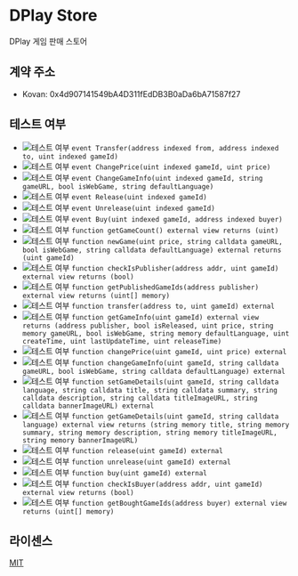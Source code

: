 # DPlay Store
DPlay 게임 판매 스토어

## 계약 주소
- Kovan: 0x4d907141549bA4D311fEdDB3B0aDa6bA71587f27

## 테스트 여부
- ![테스트 여부](https://img.shields.io/badge/테스트%20여부-no-red.svg) `event Transfer(address indexed from, address indexed to, uint indexed gameId)`
- ![테스트 여부](https://img.shields.io/badge/테스트%20여부-yes-brightgreen.svg) `event ChangePrice(uint indexed gameId, uint price)`
- ![테스트 여부](https://img.shields.io/badge/테스트%20여부-yes-brightgreen.svg) `event ChangeGameInfo(uint indexed gameId, string gameURL, bool isWebGame, string defaultLanguage)`
- ![테스트 여부](https://img.shields.io/badge/테스트%20여부-yes-brightgreen.svg) `event Release(uint indexed gameId)`
- ![테스트 여부](https://img.shields.io/badge/테스트%20여부-yes-brightgreen.svg) `event Unrelease(uint indexed gameId)`
- ![테스트 여부](https://img.shields.io/badge/테스트%20여부-yes-brightgreen.svg) `event Buy(uint indexed gameId, address indexed buyer)`
- ![테스트 여부](https://img.shields.io/badge/테스트%20여부-yes-brightgreen.svg) `function getGameCount() external view returns (uint)`
- ![테스트 여부](https://img.shields.io/badge/테스트%20여부-yes-brightgreen.svg) `function newGame(uint price, string calldata gameURL, bool isWebGame, string calldata defaultLanguage) external returns (uint gameId)`
- ![테스트 여부](https://img.shields.io/badge/테스트%20여부-yes-brightgreen.svg) `function checkIsPublisher(address addr, uint gameId) external view returns (bool)`
- ![테스트 여부](https://img.shields.io/badge/테스트%20여부-yes-brightgreen.svg) `function getPublishedGameIds(address publisher) external view returns (uint[] memory)`
- ![테스트 여부](https://img.shields.io/badge/테스트%20여부-yes-brightgreen.svg) `function transfer(address to, uint gameId) external`
- ![테스트 여부](https://img.shields.io/badge/테스트%20여부-yes-brightgreen.svg) `function getGameInfo(uint gameId) external view returns (address publisher, bool isReleased, uint price, string memory gameURL, bool isWebGame, string memory defaultLanguage, uint createTime, uint lastUpdateTime, uint releaseTime)`
- ![테스트 여부](https://img.shields.io/badge/테스트%20여부-yes-brightgreen.svg) `function changePrice(uint gameId, uint price) external`
- ![테스트 여부](https://img.shields.io/badge/테스트%20여부-yes-brightgreen.svg) `function changeGameInfo(uint gameId, string calldata gameURL, bool isWebGame, string calldata defaultLanguage) external`
- ![테스트 여부](https://img.shields.io/badge/테스트%20여부-yes-brightgreen.svg) `function setGameDetails(uint gameId, string calldata language, string calldata title, string calldata summary, string calldata description, string calldata titleImageURL, string calldata bannerImageURL) external`
- ![테스트 여부](https://img.shields.io/badge/테스트%20여부-yes-brightgreen.svg) `function getGameDetails(uint gameId, string calldata language) external view returns (string memory title, string memory summary, string memory description, string memory titleImageURL, string memory bannerImageURL)`
- ![테스트 여부](https://img.shields.io/badge/테스트%20여부-yes-brightgreen.svg) `function release(uint gameId) external`
- ![테스트 여부](https://img.shields.io/badge/테스트%20여부-yes-brightgreen.svg) `function unrelease(uint gameId) external`
- ![테스트 여부](https://img.shields.io/badge/테스트%20여부-yes-brightgreen.svg) `function buy(uint gameId) external`
- ![테스트 여부](https://img.shields.io/badge/테스트%20여부-yes-brightgreen.svg) `function checkIsBuyer(address addr, uint gameId) external view returns (bool)`
- ![테스트 여부](https://img.shields.io/badge/테스트%20여부-yes-brightgreen.svg) `function getBoughtGameIds(address buyer) external view returns (uint[] memory)`

## 라이센스
[MIT](LICENSE)